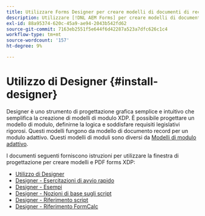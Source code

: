 ```yaml
---
title: Utilizzare Forms Designer per creare modelli di documenti di record e frammenti di moduli
description: Utilizzare [!DNL AEM Forms] per creare modelli di documenti di record.
exl-id: 88a95374-620c-45a9-ae94-2043b542fd62
source-git-commit: 7163eb2551f5e644f6d42287a523a7dfc626c1c4
workflow-type: tm+mt
source-wordcount: '157'
ht-degree: 9%

---
```


# Utilizzo di Designer {#install-designer}

Designer è uno strumento di progettazione grafica semplice e intuitivo che semplifica la creazione di modelli di modulo XDP. È possibile progettare un modello di modulo, definirne la logica e soddisfare requisiti legislativi rigorosi. Questi modelli fungono da modello di documento record per un modulo adattivo. Questi modelli di moduli sono diversi da [Modelli di modulo adattivo](template-editor.md).

I documenti seguenti forniscono istruzioni per utilizzare la finestra di progettazione per creare modelli e PDF forms XDP:

+ [Utilizzo di Designer](assets/using-designer-cs.pdf)
+ [Designer - Esercitazioni di avvio rapido](https://helpx.adobe.com/content/dam/help/en/experience-manager/6-5/forms/pdf/designer-quickstart.pdf)
+ [Designer - Esempi](https://helpx.adobe.com/content/dam/help/en/experience-manager/6-5/forms/pdf/designer-samples.pdf)
+ [Designer - Nozioni di base sugli script](https://helpx.adobe.com/content/dam/help/en/experience-manager/6-5/forms/pdf/scripting-basics.pdf)
+ [Designer - Riferimento script](https://helpx.adobe.com/content/dam/help/en/experience-manager/6-5/forms/pdf/scripting-reference.pdf)
+ [Designer - Riferimento FormCalc](https://helpx.adobe.com/content/dam/help/en/experience-manager/6-5/forms/pdf/formcalc-reference.pdf)
